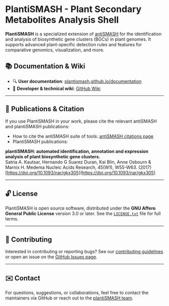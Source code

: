 PlantiSMASH - Plant Secondary Metabolites Analysis Shell
===================================================================

**PlantiSMASH** is a specialized extension of [antiSMASH](https://antismash.secondarymetabolites.org/) for the identification and analysis of biosynthetic gene clusters (BGCs) in plant genomes. It supports advanced plant-specific detection rules and features for comparative genomics, visualization, and more.

## 📚 Documentation & Wiki

- 🔍 **User documentation**: [plantismash.github.io/documentation](https://plantismash.github.io/documentation/)
- 🧠 **Developer & technical wiki**: [GitHub Wiki](https://github.com/plantismash/plantismash/wiki)

---

## 📄 Publications & Citation

If you use PlantiSMASH in your work, please cite the relevant antiSMASH and plantiSMASH publications:

- How to cite the antiSMASH suite of tools: [antiSMASH citations page](http://antismash.secondarymetabolites.org/#!/about)
- PlantiSMASH publications:  
  
**plantiSMASH: automated identification, annotation and expression analysis of plant biosynthetic gene clusters.**  
Satria A. Kautsar, Hernando G Suarez Duran, Kai Blin, Anne Osbourn & Marnix H. Medema
Nucleic Acids Research, 45(W1), W55-W63. (2017) [https://doi.org/10.1093/nar/gkx305](https://doi.org/10.1093/nar/gkx305)

---

## 🔓 License

PlantiSMASH is open source software, distributed under the **GNU Affero General Public License** version 3.0 or later. See the [`LICENSE.txt`](LICENSE.txt) file for full terms.

---

## 🤝 Contributing

Interested in contributing or reporting bugs? See our [contributing guidelines](https://github.com/plantismash/plantismash/wiki) or open an issue on the [GitHub Issues page](https://github.com/plantismash/plantismash/issues).

---

## ✉️ Contact

For questions, suggestions, or collaborations, feel free to contact the maintainers via GitHub or reach out to the [plantiSMASH team](mailto:plantismash@bioinformatics.nl).